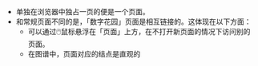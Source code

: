- 单独在浏览器中独占一页的便是一个页面。
- 和常规页面不同的是，「数字花园」页面是相互链接的。这体现在以下方面：
	- 可以通过🖱️鼠标悬浮在「页面」上方，在不打开新页面的情况下访问别的页面。
	- 在图谱中，页面对应的结点是直观的
